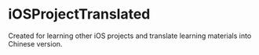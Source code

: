 # iOSProjectTranslated
Created for learning other iOS projects and translate learning materials into Chinese version.  
